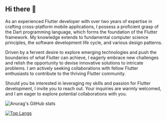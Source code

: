 ## Hi there 👋

As an experienced Flutter developer with over two years of expertise in crafting cross-platform mobile applications, I possess a proficient grasp of the Dart programming language, which forms the foundation of the Flutter framework. My knowledge extends to fundamental computer science principles, the software development life cycle, and various design patterns.

Driven by a fervent desire to explore emerging technologies and push the boundaries of what Flutter can achieve, I eagerly embrace new challenges and relish the opportunity to devise innovative solutions to intricate problems. I am actively seeking collaborations with fellow Flutter enthusiasts to contribute to the thriving Flutter community.

Should you be interested in leveraging my skills and passion for Flutter development, I invite you to reach out. Your inquiries are warmly welcomed, and I am eager to explore potential collaborations with you.

![Anurag's GitHub stats](https://github-readme-stats.vercel.app/api?username=Bakhtishod&show_icons=true&theme=radical)

[![Top Langs](https://github-readme-stats.vercel.app/api/top-langs/?username=Bakhtishod&layout=donut-vertical)](https://github.com/Bakhtishod/github-readme-stats)
